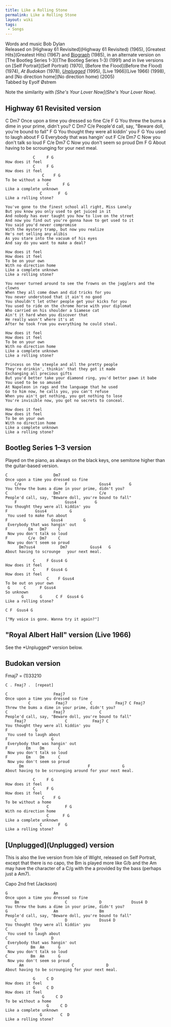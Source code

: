 ```yaml
---
title: Like a Rolling Stone
permalink: Like a Rolling Stone
layout: wiki
tags:
 - Songs
---
```


Words and music Bob Dylan  
Released on [Highway 61 Revisited](Highway 61 Revisited)
(1965), [Greatest Hits](Greatest Hits) (1967) and
[Biograph](Biograph) (1985), in an alternate version on [The
Bootleg Series 1-3](The Bootleg Series 1-3) (1991) and in
live versions on [Self Portrait](Self Portrait) (1970),
[Before the Flood](Before the Flood) (1974), *At Budokan*
(1978), *[Unplugged](Unplugged)* (1995), [Live
1966](Live 1966) (1998), and [No direction
home](No direction home) (2005)  
Tabbed by Eyolf Østrem

Note the similarity with *[She's Your Lover
Now](She's Your Lover Now).*

<h2 class="songversion">
Highway 61 Revisited version

</h2>
    C                    Dm7
    Once upon a time you dressed so fine
        C/e                   F              G
    You threw the bums a dime in your prime, didn't you?
    C                    Dm7                 C/e
    People'd call, say, "Beware doll, you're bound to fall"
        F                     G
    You thought they were all    kiddin' you
    F           G
     You used to laugh about
    F                  G
     Everybody that was hangin' out
    F         C/e  Dm7     C
     Now you don't talk so loud
    F         C/e  Dm7     C
     Now you don't seem so proud
          Dm                     F              G
    About having to be scrounging for your next meal.

                C     F G
    How does it feel
                C     F G
    How does it feel
                    C    F G
    To be without a home
                      C      F G
    Like a complete unknown
                   C       F  G
    Like a rolling stone?

    You've gone to the finest school all right, Miss Lonely
    But you know you only used to get juiced in it
    And nobody has ever taught you how to live on the street
    And now you find out you're gonna have to get used to it
    You said you'd never compromise
    With the mystery tramp, but now you realize
    He's not selling any alibis
    As you stare into the vacuum of his eyes
    And say do you want to make a deal?

    How does it feel
    How does it feel
    To be on your own
    With no direction home
    Like a complete unknown
    Like a rolling stone?

    You never turned around to see the frowns on the jugglers and the clowns
    When they all come down and did tricks for you
    You never understood that it ain't no good
    You shouldn't let other people get your kicks for you
    You used to ride on the chrome horse with your diplomat
    Who carried on his shoulder a Siamese cat
    Ain't it hard when you discover that
    He really wasn't where it's at
    After he took from you everything he could steal.

    How does it feel
    How does it feel
    To be on your own
    With no direction home
    Like a complete unknown
    Like a rolling stone?

    Princess on the steeple and all the pretty people
    They're drinkin', thinkin' that they got it made
    Exchanging all precious gifts
    But you'd better take your diamond ring, you'd better pawn it babe
    You used to be so amused
    At Napoleon in rags and the language that he used
    Go to him now, he calls you, you can't refuse
    When you ain't got nothing, you got nothing to lose
    You're invisible now, you got no secrets to conceal.

    How does it feel
    How does it feel
    To be on your own
    With no direction home
    Like a complete unknown
    Like a rolling stone?

<h2 class="songversion">
Bootleg Series 1–3 version

</h2>
Played on the piano, as always on the black keys, one semitone higher
than the guitar-based version.

    C                    Dm7
    Once upon a time you dressed so fine
        C/e                   F              Gsus4        G
    You threw the bums a dime in your prime, didn't you?
    C                    Dm7                 C/e
    People'd call, say, "Beware doll, you're bound to fall"
        F                     Gsus4        G
    You thought they were all kiddin' you
    F            Gsus4          G
     You used to make fun about
    F                   Gsus4         G
     Everybody that was hangin' out
    F         Em   Dm7     C
     Now you don't talk so loud
    F         C/e  Dm7     C
     Now you don't seem so proud
          Dm7sus4           Dm7          Gsus4   G
    About having to scrounge   your next meal.

                C     F Gsus4 G
    How does it feel
                C     F Gsus4 G
    How does it feel
                      C    F Gsus4
    To be out on your own
     G      C      F Gsus4
    So unknown
           G       G      C F  Gsus4 G
    Like a rolling stone?

    C F  Gsus4 G

    ["My voice is gone. Wanna try it again?"]

<h2 class="songversion">
"Royal Albert Hall" version (Live 1966)

</h2>
See the *Unplugged* version below.

<h2 class="songversion">
Budokan version

</h2>
Fmaj7 = (1)33210

    C . Fmaj7 .  [repeat]

    C                    Fmaj7
    Once upon a time you dressed so fine
              C           Fmaj7          C          Fmaj7 C Fmaj7
    Threw the bums a dime in your prime, didn't you?
    C                    Fmaj7               C
    People'd call, say, "Beware doll, you're bound to fall"
        Fmaj7                 C           Fmaj7 C
    You thought they were all kiddin' you
    F            G
     You used to laugh about
    F                   G
     Everybody that was hangin' out
    F        Em    Dm      C
     Now you don't talk so loud
    F        Em    Dm      C
     Now you don't seem so proud
          Dm                            F              G
    About having to be scrounging around for your next meal.

                C     F G
    How does it feel
                C     F G
    How does it feel
                    C    F G
    To be without a home
                      C       F G
    With no direction home
                      C      F G
    Like a complete unknown
                   C       F  G
    Like a rolling stone?

<h2 class="songversion">
[Unplugged](Unplugged) version

</h2>
This is also the live version from Isle of Wight, released on Self
Portrait, except that there is no capo, the Bm is played more like G/b
and the Am may have the character of a C/g with the a provided by the
bass (perhaps just a Am7).

Capo 2nd fret (Jackson)

    G                    Am
    Once upon a time you dressed so fine
        Bm                    C              D             Dsus4 D
    You threw the bums a dime in your prime, didn't you?
    G                    Am                  Bm
    People'd call, say, "Beware doll, you're bound to fall"
        C                     D              Dsus4 D
    You thought they were all kiddin' you
    C            D
     You used to laugh about
    C                   D
     Everybody that was hangin' out
    C          Bm  Am      G
     Now you don't talk so loud
    C          Bm  Am      G
     Now you don't seem so proud
          Am                     C              D
    About having to be scrounging for your next meal.

                G     C D
    How does it feel
                G     C D
    How does it feel
                    G     C D
    To be without a home
                      G     C D
    Like a complete unknown
                   G        C  D
    Like a rolling stone?
